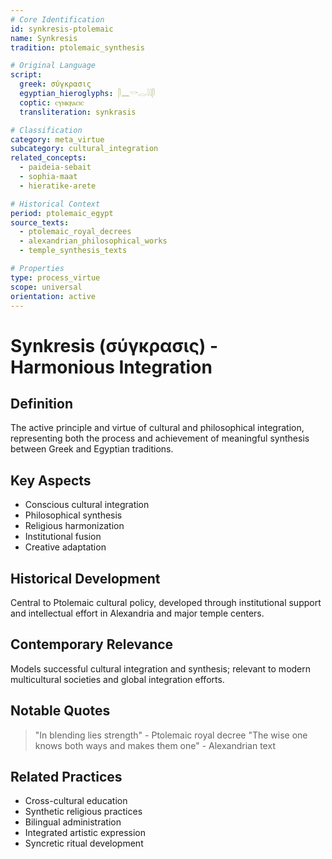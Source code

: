 ```yaml
---
# Core Identification
id: synkresis-ptolemaic
name: Synkresis
tradition: ptolemaic_synthesis

# Original Language
script:
  greek: σύγκρασις
  egyptian_hieroglyphs: 𓋴𓈖𓎡𓂋𓇋𓇋𓋴
  coptic: ⲥⲩⲛⲕⲣⲁⲥⲓⲥ
  transliteration: synkrasis

# Classification
category: meta_virtue
subcategory: cultural_integration
related_concepts:
  - paideia-sebait
  - sophia-maat
  - hieratike-arete

# Historical Context
period: ptolemaic_egypt
source_texts:
  - ptolemaic_royal_decrees
  - alexandrian_philosophical_works
  - temple_synthesis_texts

# Properties
type: process_virtue
scope: universal
orientation: active
---
```


# Synkresis (σύγκρασις) - Harmonious Integration

## Definition
The active principle and virtue of cultural and philosophical integration, representing both the process and achievement of meaningful synthesis between Greek and Egyptian traditions.

## Key Aspects
- Conscious cultural integration
- Philosophical synthesis
- Religious harmonization
- Institutional fusion
- Creative adaptation

## Historical Development
Central to Ptolemaic cultural policy, developed through institutional support and intellectual effort in Alexandria and major temple centers.

## Contemporary Relevance
Models successful cultural integration and synthesis; relevant to modern multicultural societies and global integration efforts.

## Notable Quotes
> "In blending lies strength" - Ptolemaic royal decree
> "The wise one knows both ways and makes them one" - Alexandrian text

## Related Practices
- Cross-cultural education
- Synthetic religious practices
- Bilingual administration
- Integrated artistic expression
- Syncretic ritual development